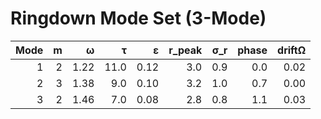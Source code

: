 # Ringdown Mode Set (3-Mode)

| Mode | m | ω | τ | ε | r_peak | σ_r | phase | driftΩ |
|-----:|--:|--:|--:|--:|-------:|----:|------:|------:|
| 1 | 2 | 1.22 | 11.0 | 0.12 | 3.0 | 0.9 | 0.0 | 0.02 |
| 2 | 3 | 1.38 |  9.0 | 0.10 | 3.2 | 1.0 | 0.7 | 0.00 |
| 3 | 2 | 1.46 |  7.0 | 0.08 | 2.8 | 0.8 | 1.1 | 0.03 |

